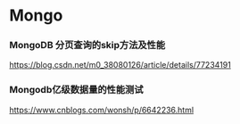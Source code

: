 # Mongo



### MongoDB 分页查询的skip方法及性能

https://blog.csdn.net/m0_38080126/article/details/77234191



### Mongodb亿级数据量的性能测试

https://www.cnblogs.com/wonsh/p/6642236.html

